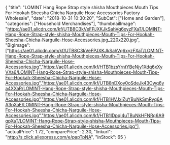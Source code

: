 {
	"title": "LOMINT Hang Rope Strap style shisha Mouthpieces Mouth Tips For Hookah Sheesha Chicha Narguile Hose Accessories Factory Wholesale",
	"date": "2018-10-31 10:30:20",
	"SubCat": ["Home and Garden"],
	"categories": ["Household Merchandises"],
	"thumbnailImage": "https://ae01.alicdn.com/kf/UTB8C3kVeFPJXKJkSahVq6xyzFXaT/LOMINT-Hang-Rope-Strap-style-shisha-Mouthpieces-Mouth-Tips-For-Hookah-Sheesha-Chicha-Narguile-Hose-Accessories.jpg_220x220.jpg",
	"BigImage": ["https://ae01.alicdn.com/kf/UTB8C3kVeFPJXKJkSahVq6xyzFXaT/LOMINT-Hang-Rope-Strap-style-shisha-Mouthpieces-Mouth-Tips-For-Hookah-Sheesha-Chicha-Narguile-Hose-Accessories.jpg","https://ae01.alicdn.com/kf/HTB1bzsYrntYBeNjy1Xdq6xXyVXa6/LOMINT-Hang-Rope-Strap-style-shisha-Mouthpieces-Mouth-Tips-For-Hookah-Sheesha-Chicha-Narguile-Hose-Accessories.jpg","https://ae01.alicdn.com/kf/UTB8nDXoy0oSdeJk43Owq6ya4XXaR/LOMINT-Hang-Rope-Strap-style-shisha-Mouthpieces-Mouth-Tips-For-Hookah-Sheesha-Chicha-Narguile-Hose-Accessories.jpg","https://ae01.alicdn.com/kf/HTB1HVJxiZuYBuNkSmRyq6AA3pXaE/LOMINT-Hang-Rope-Strap-style-shisha-Mouthpieces-Mouth-Tips-For-Hookah-Sheesha-Chicha-Narguile-Hose-Accessories.jpg","https://ae01.alicdn.com/kf/HTB1IDpqi4uTBuNkHFNRq6A9qpXaT/LOMINT-Hang-Rope-Strap-style-shisha-Mouthpieces-Mouth-Tips-For-Hookah-Sheesha-Chicha-Narguile-Hose-Accessories.jpg"],
	"actualPrice": 1.72,
	"comparePrice": 2.30,
	"linkurl": "http://s.click.aliexpress.com/e/papTpNA",
	"inStock": 65
}
